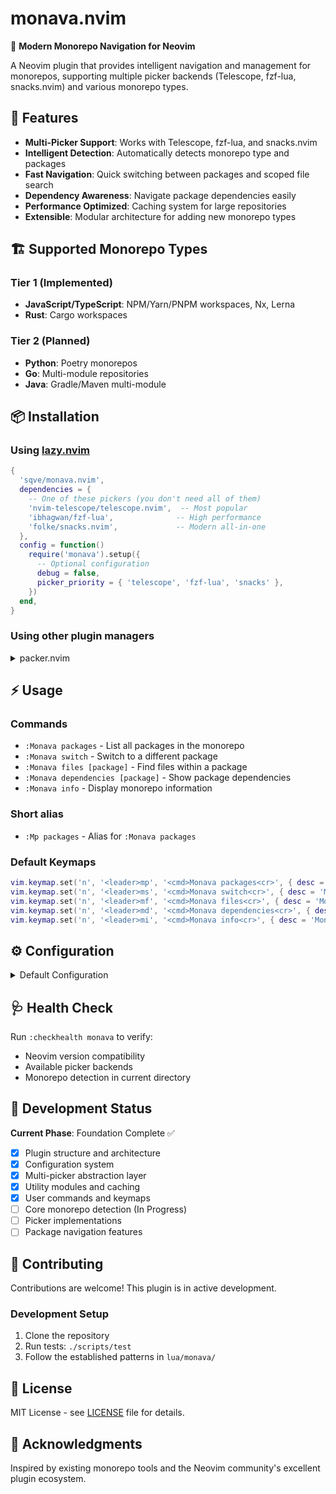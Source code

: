 # monava.nvim

🚀 **Modern Monorepo Navigation for Neovim**

A Neovim plugin that provides intelligent navigation and management for monorepos, supporting multiple picker backends (Telescope, fzf-lua, snacks.nvim) and various monorepo types.

## 🎯 Features

- **Multi-Picker Support**: Works with Telescope, fzf-lua, and snacks.nvim
- **Intelligent Detection**: Automatically detects monorepo type and packages
- **Fast Navigation**: Quick switching between packages and scoped file search
- **Dependency Awareness**: Navigate package dependencies easily
- **Performance Optimized**: Caching system for large repositories
- **Extensible**: Modular architecture for adding new monorepo types

## 🏗️ Supported Monorepo Types

### Tier 1 (Implemented)

- **JavaScript/TypeScript**: NPM/Yarn/PNPM workspaces, Nx, Lerna
- **Rust**: Cargo workspaces

### Tier 2 (Planned)

- **Python**: Poetry monorepos
- **Go**: Multi-module repositories
- **Java**: Gradle/Maven multi-module

## 📦 Installation

### Using [lazy.nvim](https://github.com/folke/lazy.nvim)

```lua
{
  'sqve/monava.nvim',
  dependencies = {
    -- One of these pickers (you don't need all of them)
    'nvim-telescope/telescope.nvim',  -- Most popular
    'ibhagwan/fzf-lua',              -- High performance
    'folke/snacks.nvim',             -- Modern all-in-one
  },
  config = function()
    require('monava').setup({
      -- Optional configuration
      debug = false,
      picker_priority = { 'telescope', 'fzf-lua', 'snacks' },
    })
  end,
}
```

### Using other plugin managers

<details>
<summary>packer.nvim</summary>

```lua
use {
  'sqve/monava.nvim',
  requires = {
    'nvim-telescope/telescope.nvim', -- or other supported pickers
  },
  config = function()
    require('monava').setup()
  end
}
```

</details>

## ⚡ Usage

### Commands

- `:Monava packages` - List all packages in the monorepo
- `:Monava switch` - Switch to a different package
- `:Monava files [package]` - Find files within a package
- `:Monava dependencies [package]` - Show package dependencies
- `:Monava info` - Display monorepo information

### Short alias

- `:Mp packages` - Alias for `:Monava packages`

### Default Keymaps

```lua
vim.keymap.set('n', '<leader>mp', '<cmd>Monava packages<cr>', { desc = 'Monava: packages' })
vim.keymap.set('n', '<leader>ms', '<cmd>Monava switch<cr>', { desc = 'Monava: switch' })
vim.keymap.set('n', '<leader>mf', '<cmd>Monava files<cr>', { desc = 'Monava: files' })
vim.keymap.set('n', '<leader>md', '<cmd>Monava dependencies<cr>', { desc = 'Monava: dependencies' })
vim.keymap.set('n', '<leader>mi', '<cmd>Monava info<cr>', { desc = 'Monava: info' })
```

## ⚙️ Configuration

<details>
<summary>Default Configuration</summary>

```lua
require('monava').setup({
  -- Debug mode
  debug = false,

  -- Picker preferences (in order of preference)
  picker_priority = { 'telescope', 'fzf-lua', 'snacks' },

  -- Cache settings
  cache = {
    enabled = true,
    ttl = 300, -- 5 minutes
  },

  -- Detection settings
  detection = {
    max_depth = 3,
    patterns = {
      javascript = { 'package.json', 'nx.json', 'lerna.json' },
      rust = { 'Cargo.toml' },
      python = { 'pyproject.toml', 'poetry.lock' },
      -- ... more patterns
    },
  },

  -- Keymaps (set to false to disable)
  keymaps = {
    packages = '<leader>mp',
    switch = '<leader>ms',
    files = '<leader>mf',
    dependencies = '<leader>md',
    info = '<leader>mi',
  },
})
```

</details>

## 🩺 Health Check

Run `:checkhealth monava` to verify:

- Neovim version compatibility
- Available picker backends
- Monorepo detection in current directory

## 🚧 Development Status

**Current Phase**: Foundation Complete ✅

- [x] Plugin structure and architecture
- [x] Configuration system
- [x] Multi-picker abstraction layer
- [x] Utility modules and caching
- [x] User commands and keymaps
- [ ] Core monorepo detection (In Progress)
- [ ] Picker implementations
- [ ] Package navigation features

## 🤝 Contributing

Contributions are welcome! This plugin is in active development.

### Development Setup

1. Clone the repository
2. Run tests: `./scripts/test`
3. Follow the established patterns in `lua/monava/`

## 📝 License

MIT License - see [LICENSE](LICENSE) file for details.

## 🙏 Acknowledgments

Inspired by existing monorepo tools and the Neovim community's excellent plugin ecosystem.
